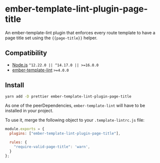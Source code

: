 # ember-template-lint-plugin-page-title
An ember-template-lint plugin that enforces every route template to have a page title set using the `{{page-title}}` helper.

## Compatibility

- [Node.js](https://nodejs.org/) `^12.22.0 || ^14.17.0 || >=16.0.0`
- [ember-template-lint](https://github.com/ember-template-lint/ember-template-lint/) `>=4.0.0`

## Install

```sh
yarn add -D prettier ember-template-lint-plugin-page-title
```

As one of the peerDependencies, `ember-template-lint` will have to be installed in your project.

To use it, merge the following object
to your `.template-lintrc.js` file:

```js
module.exports = {
  plugins: ["ember-template-lint-plugin-page-title"],

  rules: {
    "require-valid-page-title": 'warn',
  }
};
```